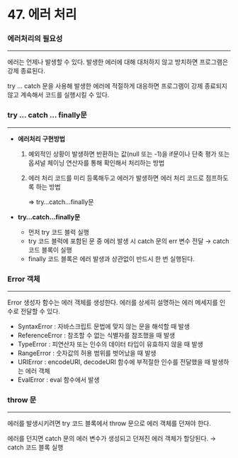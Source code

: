 # 47. 에러 처리

### 에러처리의 필요성

---

에러는 언제나 발생할 수 있다. 발생한 에러에 대해 대처하지 않고 방치하면 프로그램은 강제 종료된다.

try … catch 문을 사용해 발생한 에러에 적절하게 대응하면 프로그램이 강제 종료되지 않고 계속해서 코드를 실행시킬 수 있다. 

### try … catch … finally문

---

- **에러처리 구현방법**
    1. 예외적인 상황이 발생하면 반환하는 값(null 또는 -1)을 if문이나 단축 평가 또는 옵셔널 체이닝 연산자를 통해 확인해서 처리하는 방법
    2. 에러 처리 코드를 미리 등록해두고 에러가 발생하면 에러 처리 코드로 점프하도록 하는 방법 
        
        ⇒ try…catch…finally문
        
- **try…catch…finally문**
    - 먼저 try 코드 블럭 실행
    - try 코드 블럭에 포함된 문 중 에러 발생 시 catch 문의 err 변수 전달 → catch 코드 블록이 실행
    - finally 코드 블록은 에러 발생과 상관없이 반드시 한 번 실행된다.
    

### Error 객체

---

Error 생성자 함수는 에러 객체를 생성한다. 에러를 상세히 설명하는 에러 메세지를 인수로 전달할 수 있다.

- SyntaxError : 자바스크립트 문법에 맞지 않는 문을 해석할 때 발생
- ReferenceError : 참조할 수 없는 식별자를 참조했을 때 발생
- TypeError : 피연산자 또는 인수의 데이터 타입이 유효하지 않을 때 발생
- RangeError : 숫자값의 허용 범위를 벗어났을 때 발생
- URIError : encodeURI, decodeURI 함수에 부적절한 인수를 전달했을 때 발생하는 에러 객체
- EvalError : eval 함수에서 발생

### throw 문

---

에러를 발생시키려면 try 코드 블록에서 throw 문으로 에러 객체를 던져야 한다.

에러를 던지면 catch 문의 에러 변수가 생성되고 던져진 에러 객체가 할당된다. → catch 코드 블록 실행